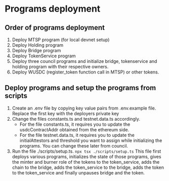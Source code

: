 # Programs deployment

## Order of programs deployment
1. Deploy MTSP program (for local devnet setup)
2. Deploy Holding program
3. Deploy Bridge program
4. Deploy TokenService program
5. Deploy three council programs and initialize bridge, tokenservice and holding program with their respective owners.
6. Deploy WUSDC (register_token function call in MTSP) or other tokens.


## Deploy programs and setup the programs from scripts
1. Create an .env file by copying key value pairs from .env.example file. Replace the first key with the deployers private key
2. Change the files constants.ts and testnet.data.ts accordingly.
    - For the file constants.ts, it requires you to update the usdcContractAddr obtained from the ethereum side. 
    - For the file testnet.data.ts, it requires you to update the initialAttestors and threshold you want to assign while initializing the programs. You can change these later from council.
3. Run the file ./scripts/setup.ts. `npx tsx ./scripts/setup.ts` This file first deploys various programs, initializes the state of those programs, gives the minter and burner role of the tokens to the token_service, adds the chain to the bridge, adds the token_service to the bridge, adds the token to the token_service and finally unpauses bridge and the token.